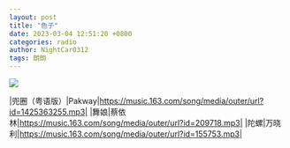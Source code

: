 ```yaml
---
layout: post
title: "色子"
date: 2023-03-04 12:51:20 +0800
categories: radio
author: NightCar0312
tags: 朗朗
---
```

![]({{site.baseurl}}/images/cover_20230304.jpg)

|兜圈（粤语版）|Pakway|https://music.163.com/song/media/outer/url?id=1425363255.mp3|
|舞娘|蔡依林|https://music.163.com/song/media/outer/url?id=209718.mp3|
|陀螺|万晓利|https://music.163.com/song/media/outer/url?id=155753.mp3|

